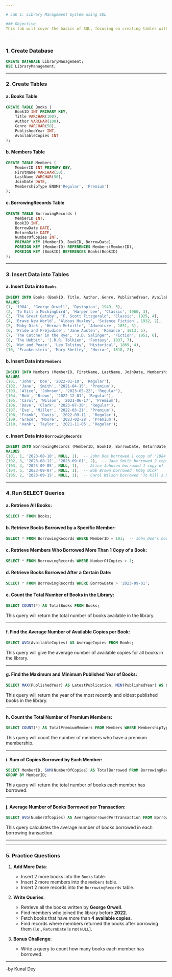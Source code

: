 ```yaml
---

# Lab 1: Library Management System using SQL

### Objective
This lab will cover the basics of SQL, focusing on creating tables with primary and foreign keys, inserting records into these tables, and performing simple `SELECT` queries.

---
```


### 1. **Create Database**

```sql
CREATE DATABASE LibraryManagement;
USE LibraryManagement;
```

---

### 2. **Create Tables**

#### a. **Books Table**

```sql
CREATE TABLE Books (
    BookID INT PRIMARY KEY,
    Title VARCHAR(100),
    Author VARCHAR(100),
    Genre VARCHAR(50),
    PublishedYear INT,
    AvailableCopies INT
);
```

#### b. **Members Table**

```sql
CREATE TABLE Members (
    MemberID INT PRIMARY KEY,
    FirstName VARCHAR(50),
    LastName VARCHAR(50),
    JoinDate DATE,
    MembershipType ENUM('Regular', 'Premium')
);
```

#### c. **BorrowingRecords Table**

```sql
CREATE TABLE BorrowingRecords (
    MemberID INT,
    BookID INT,
    BorrowDate DATE,
    ReturnDate DATE,
    NumberOfCopies INT,
    PRIMARY KEY (MemberID, BookID, BorrowDate),
    FOREIGN KEY (MemberID) REFERENCES Members(MemberID),
    FOREIGN KEY (BookID) REFERENCES Books(BookID)
);
```

---

### 3. **Insert Data into Tables**

#### a. **Insert Data into `Books`**

```sql
INSERT INTO Books (BookID, Title, Author, Genre, PublishedYear, AvailableCopies)
VALUES 
(1, '1984', 'George Orwell', 'Dystopian', 1949, 5),
(2, 'To Kill a Mockingbird', 'Harper Lee', 'Classic', 1960, 3),
(3, 'The Great Gatsby', 'F. Scott Fitzgerald', 'Classic', 1925, 4),
(4, 'Brave New World', 'Aldous Huxley', 'Science Fiction', 1932, 2),
(5, 'Moby Dick', 'Herman Melville', 'Adventure', 1851, 3),
(6, 'Pride and Prejudice', 'Jane Austen', 'Romance', 1813, 5),
(7, 'The Catcher in the Rye', 'J.D. Salinger', 'Fiction', 1951, 6),
(8, 'The Hobbit', 'J.R.R. Tolkien', 'Fantasy', 1937, 7),
(9, 'War and Peace', 'Leo Tolstoy', 'Historical', 1869, 4),
(10, 'Frankenstein', 'Mary Shelley', 'Horror', 1818, 2);
```

#### b. **Insert Data into `Members`**

```sql
INSERT INTO Members (MemberID, FirstName, LastName, JoinDate, MembershipType)
VALUES 
(101, 'John', 'Doe', '2022-01-10', 'Regular'),
(102, 'Jane', 'Smith', '2021-04-15', 'Premium'),
(103, 'Alice', 'Johnson', '2023-05-22', 'Regular'),
(104, 'Bob', 'Brown', '2022-12-01', 'Regular'),
(105, 'Carol', 'Wilson', '2021-06-17', 'Premium'),
(106, 'Dave', 'Clark', '2023-07-30', 'Regular'),
(107, 'Eve', 'Miller', '2022-03-21', 'Premium'),
(108, 'Frank', 'Davis', '2022-09-11', 'Regular'),
(109, 'Grace', 'Moore', '2023-02-28', 'Premium'),
(110, 'Hank', 'Taylor', '2021-11-05', 'Regular');
```

#### c. **Insert Data into `BorrowingRecords`**

```sql
INSERT INTO BorrowingRecords (MemberID, BookID, BorrowDate, ReturnDate, NumberOfCopies)
VALUES 
(101, 1, '2023-08-10', NULL, 1),  -- John Doe borrowed 1 copy of '1984'
(102, 3, '2023-08-12', '2023-09-01', 2),  -- Jane Smith borrowed 2 copies of 'The Great Gatsby'
(103, 4, '2023-09-05', NULL, 1),  -- Alice Johnson borrowed 1 copy of 'Brave New World'
(104, 5, '2023-09-07', NULL, 1),  -- Bob Brown borrowed 'Moby Dick'
(105, 2, '2023-09-15', NULL, 1);  -- Carol Wilson borrowed 'To Kill a Mockingbird'
```

---

### 4. **Run SELECT Queries**

#### a. **Retrieve All Books**:

```sql
SELECT * FROM Books;
```

#### b. **Retrieve Books Borrowed by a Specific Member**:

```sql
SELECT * FROM BorrowingRecords WHERE MemberID = 101;  -- John Doe's borrowing history
```

#### c. **Retrieve Members Who Borrowed More Than 1 Copy of a Book**:

```sql
SELECT * FROM BorrowingRecords WHERE NumberOfCopies > 1;
```

#### d. **Retrieve Books Borrowed After a Certain Date**:

```sql
SELECT * FROM BorrowingRecords WHERE BorrowDate > '2023-09-01';
```

#### e. **Count the Total Number of Books in the Library**:

```sql
SELECT COUNT(*) AS TotalBooks FROM Books;
```

This query will return the total number of books available in the library.

---

#### f. **Find the Average Number of Available Copies per Book**:

```sql
SELECT AVG(AvailableCopies) AS AverageCopies FROM Books;
```

This query will give the average number of available copies for all books in the library.

---

#### g. **Find the Maximum and Minimum Published Year of Books**:

```sql
SELECT MAX(PublishedYear) AS LatestPublication, MIN(PublishedYear) AS OldestPublication FROM Books;
```

This query will return the year of the most recently and oldest published books in the library.

---

#### h. **Count the Total Number of Premium Members**:

```sql
SELECT COUNT(*) AS TotalPremiumMembers FROM Members WHERE MembershipType = 'Premium';
```

This query will count the number of members who have a premium membership.

---

#### i. **Sum of Copies Borrowed by Each Member**:

```sql
SELECT MemberID, SUM(NumberOfCopies) AS TotalBorrowed FROM BorrowingRecords
GROUP BY MemberID;
```

This query will return the total number of books each member has borrowed.

---

#### j. **Average Number of Books Borrowed per Transaction**:

```sql
SELECT AVG(NumberOfCopies) AS AverageBorrowedPerTransaction FROM BorrowingRecords;
```

This query calculates the average number of books borrowed in each borrowing transaction.

---

---

### 5. **Practice Questions**

1. **Add More Data**:
   - Insert 2 more books into the `Books` table.
   - Insert 2 more members into the `Members` table.
   - Insert 2 more records into the `BorrowingRecords` table.

2. **Write Queries**:
   - Retrieve all the books written by **George Orwell**.
   - Find members who joined the library before **2022**.
   - Fetch books that have more than **4 available copies**.
   - Find records where members returned the books after borrowing them (i.e., `ReturnDate` is not `NULL`).

3. **Bonus Challenge**:
   - Write a query to count how many books each member has borrowed.
   
---
-by Kunal Dey
